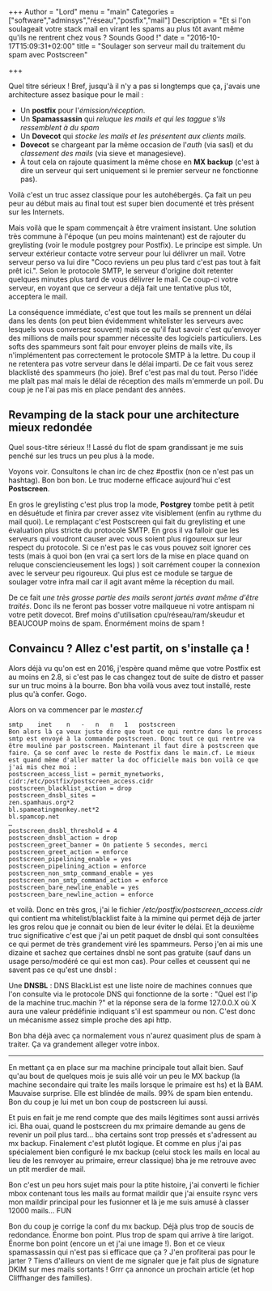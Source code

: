 +++
Author = "Lord"
menu = "main"
Categories = ["software","adminsys","réseau","postfix","mail"]
Description = "Et si l'on soulageait votre stack mail en virant les spams au plus tôt avant même qu'ils ne rentrent chez vous ? Sounds Good !"
date = "2016-10-17T15:09:31+02:00"
title = "Soulager son serveur mail du traitement du spam avec Postscreen"

+++

Quel titre sérieux ! Bref, jusqu'à il n'y a pas si longtemps que ça, j'avais une architecture assez basique pour le mail :

  - Un **postfix** pour l'*émission/réception*.
  - Un **Spamassassin** qui *reluque les mails et qui les taggue s'ils ressemblent à du spam*
  - Un **Dovecot** qui *stocke les mails et les présentent aux clients mails*.
  - **Dovecot** se chargeant par la même occasion de l'*auth* (via sasl) et du *classement des mails* (via sieve et managesieve).
  - À tout cela on rajoute quasiment la même chose en **MX backup** (c'est à dire un serveur qui sert uniquement si le premier serveur ne fonctionne pas).

Voilà c'est un truc assez classique pour les autohébergés. Ça fait un peu peur au début mais au final tout est super bien documenté et très présent sur les Internets.

Mais voilà que le spam commençait à être vraiment insistant. Une solution très commune à l'époque (un peu moins maintenant) est de rajouter du greylisting (voir le module postgrey pour Postfix). Le principe est simple. Un serveur extérieur contacte votre serveur pour lui délivrer un mail. Votre serveur perso va lui dire "Coco reviens un peu plus tard c'est pas tout à fait prêt ici.". Selon le protocole SMTP, le serveur d'origine doit retenter quelques minutes plus tard de vous délivrer le mail. Ce coup-ci votre serveur, en voyant que ce serveur a déjà fait une tentative plus tôt, acceptera le mail.

La conséquence immédiate, c'est que tout les mails se prennent un délai dans les dents (on peut bien évidemment whitelister les serveurs avec lesquels vous conversez souvent) mais ce qu'il faut savoir c'est qu'envoyer des millions de mails pour spammer nécessite des logiciels particuliers. Les softs des spammeurs sont fait pour envoyer pleins de mails vite, ils n'implémentent pas correctement le protocole SMTP à la lettre. Du coup il ne retentera pas votre serveur dans le délai imparti. De ce fait vous serez blacklisté des spammeurs (ho joie). Bref c'est pas mal du tout. Perso l'idée me plaît pas mal mais le délai de réception des mails m'emmerde un poil. Du coup je ne l'ai pas mis en place pendant des années.

## Revamping de la stack pour une architecture mieux redondée
Quel sous-titre sérieux !! Lassé du flot de spam grandissant je me suis penché sur les trucs un peu plus à la mode.

Voyons voir. Consultons le chan irc de chez #postfix (non ce n'est pas un hashtag). Bon bon bon. Le truc moderne efficace aujourd'hui c'est **Postscreen**.

En gros le greylisting c'est plus trop la mode, **Postgrey** tombe petit à petit en désuétude et finira par crever assez vite visiblement (enfin au rythme du mail quoi). Le remplaçant c'est Postscreen qui fait du greylisting et une évaluation plus stricte du protocole SMTP. En gros il va falloir que les serveurs qui voudront causer avec vous soient plus rigoureux sur leur respect du protocole. Si ce n'est pas le cas vous pouvez soit ignorer ces tests (mais à quoi bon (en vrai ça sert lors de la mise en place quand on reluque consciencieusement les logs) ) soit carrément couper la connexion avec le serveur peu rigoureux. Qui plus est ce module se targue de soulager votre infra mail car il agit avant même la réception du mail.

De ce fait *une très grosse partie des mails seront jartés avant même d'être traités*. Donc ils ne feront pas bosser votre mailqueue ni votre antispam ni votre petit dovecot. Bref moins d'utilisation cpu/réseau/ram/skeudur et BEAUCOUP moins de spam. Énormément moins de spam !

## Convaincu ? Allez c'est partit, on s'installe ça !

Alors déjà vu qu'on est en 2016, j'espère quand même que votre Postfix est au moins en 2.8, si c'est pas le cas changez tout de suite de distro et passer sur un truc moins à la bourre. Bon bha voilà vous avez tout installé, reste plus qu'à confer. Gogo.

Alors on va commencer par le *master.cf*
```
smtp	inet	n	-	n	n	1	postscreen
Bon alors là ça veux juste dire que tout ce qui rentre dans le process smtp est envoyé à la commande postscreen. Donc tout ce qui rentre va être mouliné par postscreen. Maintenant il faut dire à postscreen que faire. Ça se conf avec le reste de Postfix dans le main.cf. Le mieux est quand même d'aller matter la doc officielle mais bon voilà ce que j'ai mis chez moi :
postscreen_access_list = permit_mynetworks, cidr:/etc/postfix/postscreen_access.cidr
postscreen_blacklist_action = drop
postscreen_dnsbl_sites =
zen.spamhaus.org*2
bl.spameatingmonkey.net*2
bl.spamcop.net
…
postscreen_dnsbl_threshold = 4
postscreen_dnsbl_action = drop
postscreen_greet_banner = On patiente 5 secondes, merci
postscreen_greet_action = enforce
postscreen_pipelining_enable = yes
postscreen_pipelining_action = enforce
postscreen_non_smtp_command_enable = yes
postscreen_non_smtp_command_action = enforce
postscreen_bare_newline_enable = yes
postscreen_bare_newline_action = enforce
```
et voilà. Donc en très gros, j'ai le fichier */etc/postfix/postscreen_access.cidr* qui contient ma whitelist/blacklist faite à la mimine qui permet déjà de jarter les gros relou que je connait ou bien de leur éviter le délai. Et la deuxième truc significative c'est que j'ai un petit paquet de dnsbl qui sont consultées ce qui permet de très grandement viré les spammeurs. Perso j'en ai mis une dizaine et sachez que certaines dnsbl ne sont pas gratuite (sauf dans un usage perso/modéré ce qui est mon cas). Pour celles et ceussent qui ne savent pas ce qu'est une dnsbl :

Une **DNSBL** : DNS BlackList est une liste noire de machines connues que l'on consulte via le protocole DNS qui fonctionne de la sorte : "Quel est l'ip de la machine truc.machin ?" et la réponse sera de la forme 127.0.0.X où X aura une valeur prédéfinie indiquant s'il est spammeur ou non. C'est donc un mécanisme assez simple proche des api http.

Bon bha déjà avec ça normalement vous n'aurez quasiment plus de spam à traiter. Ça va grandement alleger votre inbox.

<hr>
En mettant ça en place sur ma machine principale tout allait bien. Sauf qu'au bout de quelques mois je suis allé voir un peu le MX backup (la machine secondaire qui traite les mails lorsque le primaire est hs) et là BAM. Mauvaise surprise. Elle est blindée de mails. 99% de spam bien entendu. Bon du coup je lui met un bon coup de postscreen lui aussi.

Et puis en fait je me rend compte que des mails légitimes sont aussi arrivés ici. Bha ouai, quand le postscreen du mx primaire demande au gens de revenir un poil plus tard… bha certains sont trop pressés et s'adressent au mx backup. Finalement c'est plutôt logique. Et comme en plus j'ai pas spécialement bien configuré le mx backup (celui stock les mails en local au lieu de les renvoyer au primaire, erreur classique) bha je me retrouve avec un ptit merdier de mail.

Bon c'est un peu hors sujet mais pour la ptite histoire, j'ai converti le fichier mbox contenant tous les mails au format maildir que j'ai ensuite rsync vers mon maildir principal pour les fusionner et là je me suis amusé à classer 12000 mails… FUN

Bon du coup je corrige la conf du mx backup. Déjà plus trop de soucis de redondance. Énorme bon point. Plus trop de spam qui arrive à tire larigot. Énorme bon point (encore un et j'ai une image !). Bon et ce vieux spamassassin qui n'est pas si efficace que ça ? J'en profiterai pas pour le jarter ? Tiens d'ailleurs on vient de me signaler que je fait plus de signature DKIM sur mes mails sortants ! Grrr ça annonce un prochain article (et hop Cliffhanger des familles).
